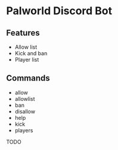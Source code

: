 # Palworld Discord Bot

## Features

- Allow list
- Kick and ban
- Player list

## Commands

- allow
- allowlist
- ban
- disallow
- help
- kick
- players

TODO